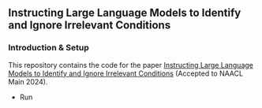 ## Instructing Large Language Models to Identify and Ignore Irrelevant Conditions

### Introduction & Setup

This repository contains the code for the paper [Instructing Large Language Models to Identify and Ignore Irrelevant Conditions]() (Accepted to NAACL Main 2024).

 - Run 
